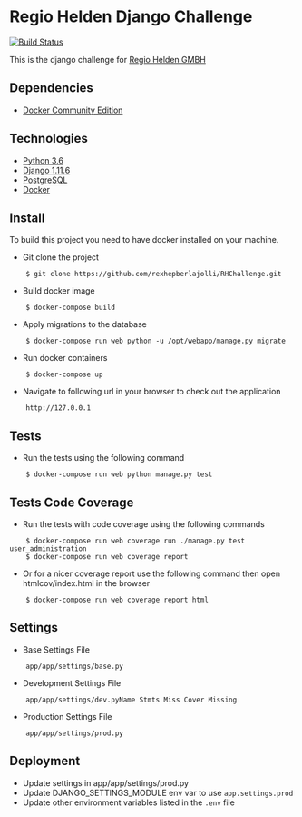 # Regio Helden Django Challenge #

[![Build Status](https://api.travis-ci.org/rexhepberlajolli/RHChallenge.svg?branch=master)](https://travis-ci.org/rexhepberlajolli/RHChallenge)

This is the django challenge for [Regio Helden GMBH](https://www.regiohelden.de/)

## Dependencies
- [Docker Community Edition](https://www.docker.com/community-edition)

## Technologies 
- [Python 3.6](https://www.python.org/downloads/)
- [Django 1.11.6](https://www.djangoproject.com/)
- [PostgreSQL](https://www.postgresql.org/)
- [Docker](https://www.docker.com/)

## Install
To build this project you need to have docker installed on your machine.

- Git clone the project
``` 
    $ git clone https://github.com/rexhepberlajolli/RHChallenge.git
``` 
- Build docker image
``` 
    $ docker-compose build
``` 
- Apply migrations to the database
```
    $ docker-compose run web python -u /opt/webapp/manage.py migrate
```
- Run docker containers
```
    $ docker-compose up
```
- Navigate to following url in your browser to check out the application
```
    http://127.0.0.1
```

## Tests
- Run the tests using the following command
```
    $ docker-compose run web python manage.py test
```
## Tests Code Coverage
- Run the tests with code coverage using the following commands
```
    $ docker-compose run web coverage run ./manage.py test user_administration
    $ docker-compose run web coverage report
```
- Or for a nicer coverage report use the following command then open htmlcov/index.html in the browser
```
    $ docker-compose run web coverage report html
```

## Settings
- Base Settings File
```
    app/app/settings/base.py
```
- Development Settings File
```
    app/app/settings/dev.pyName Stmts Miss Cover Missing
```
- Production Settings File
```
    app/app/settings/prod.py
```

## Deployment
- Update settings in app/app/settings/prod.py
- Update DJANGO_SETTINGS_MODULE env var to use ``` app.settings.prod ```
- Update other environment variables listed in the ``` .env ``` file

